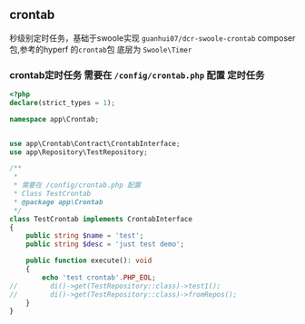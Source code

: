## crontab

秒级别定时任务，基础于swoole实现  `guanhui07/dcr-swoole-crontab` composer 包,参考的hyperf 的`crontab`包
底层为 `Swoole\Timer`  



### crontab定时任务 需要在 `/config/crontab.php` 配置 定时任务
```php
<?php
declare(strict_types = 1);

namespace app\Crontab;


use app\Crontab\Contract\CrontabInterface;
use app\Repository\TestRepository;

/**
 *
 * 需要在 /config/crontab.php 配置
 * Class TestCrontab
 * @package app\Crontab
 */
class TestCrontab implements CrontabInterface
{
    public string $name = 'test';
    public string $desc = 'just test demo';

    public function execute(): void
    {
        echo 'test crontab'.PHP_EOL;
//        di()->get(TestRepository::class)->test1();
//        di()->get(TestRepository::class)->fromRepos();
    }
}

```
